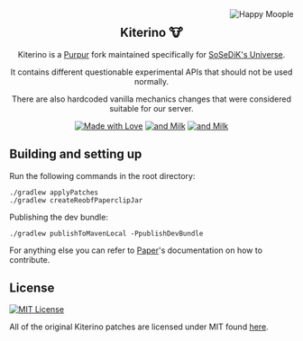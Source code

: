 <img src="https://avatars.githubusercontent.com/u/68168320?s=256" alt="Happy Moople" align="right">
<div align="center">

  ## Kiterino 🐮

  Kiterino is a [Purpur](https://github.com/PurpurMC/Purpur) fork maintained specifically for [SoSeDiK's Universe](https://sosedik.com).

  It contains different questionable experimental APIs that should not be used normally.
  
  There are also hardcoded vanilla mechanics changes that were considered suitable for our server.
  
  [![Made with Love](https://img.shields.io/badge/made%20with-Love%20%E2%9D%A4%EF%B8%8F-%23ffcdd2)]() [![and Milk](https://img.shields.io/badge/combined%20with-Milk%20%F0%9F%A5%9B-%23e1bee7)]() [![and Milk](https://img.shields.io/badge/and%20lots%20of-Cookies%20%F0%9F%8D%AA-%23bbdefb)]()

</div>

## Building and setting up

Run the following commands in the root directory:

```
./gradlew applyPatches
./gradlew createReobfPaperclipJar
```

Publishing the dev bundle:

```
./gradlew publishToMavenLocal -PpublishDevBundle
```

For anything else you can refer to [Paper](https://github.com/PaperMC/Paper)'s documentation on how to contribute.

License
---

[![MIT License](https://img.shields.io/badge/licence-MIT-brightgreen)](LICENSE)

All of the original Kiterino patches are licensed under MIT found [here](LICENSE).
